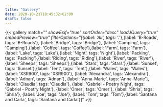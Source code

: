 ```yaml
---
title: "Gallery"
date: 2020-10-21T18:45:32+02:00
draft: false
---
```


<style>
img {
    box-shadow: inset 10px 10px 60px #fff !important;
    -moz-border-radius:25px !important;
    border-radius:10px !important;
}

.justified-gallery-filterbar button {
    padding: 6px !important;
    border: 1px solid #fff !important;
    border-radius: 5px !important;
    background-color: white !important;
    font-weight: bold !important;
    color: #000  !important;
    line-height: 1em !important;
}
</style>

{{< gallery match="*" showExif="true" sortOrder="desc" loadJQuery="true" embedPreview="true" filterOptions="[{label: 'All', tags: '.*'},{label: 'B-Roads', tags: 'B-Roads'}, {label: 'Bridge', tags: 'Bridge'}, {label: 'Camping', tags: 'Camping'},{label: 'Coffee', tags: 'Coffee'},{label: 'Farm', tags: 'Farm'},{label: 'Lake', tags: 'Lake'},{label: 'Night', tags: 'Night'},{label: 'Packing', tags: 'Packing'},{label: 'Riding', tags: 'Riding'},{label: 'River', tags: 'River'},{label: 'Sheeps', tags: 'Sheeps'},{label: 'Stars', tags: 'Stars'},{label: 'Sunset', tags: 'Sunset'},{label: 'Tent', tags: 'Tent'},{label: 'Wales', tags: 'Wales'},{label: 'XSR900', tags: 'XSR900'}, {label: 'Alexandra', tags: 'Alexandra'}, {label: 'Adnan', tags: 'Adnan'}, {label: 'Anna-Marie', tags: 'Anna-Marie'}, {label: 'Claudia', tags: 'Claudia'}, {label: 'Gabriel - Poetry Night', tags: 'Gabriel - Poetry Night'}, {label: 'Omer', tags: 'Omer'}, {label: 'Shria', tags: 'Shria'}, {label: 'Joe', tags: 'Joe'}, {label: 'Tom', tags: 'Tom'},{label: 'Santana and Carla', tags: 'Santana and Carla'}]" >}}
